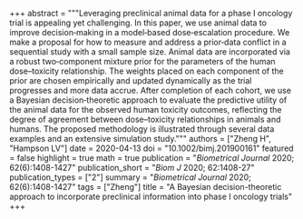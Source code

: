 +++
abstract = """Leveraging preclinical animal data for a phase I oncology trial is appealing yet challenging. In this paper, we use animal data to improve decision‐making in a model‐based dose‐escalation procedure. We make a proposal for how to measure and address a prior‐data conflict in a sequential study with a small sample size. Animal data are incorporated via a robust two‐component mixture prior for the parameters of the human dose–toxicity relationship. The weights placed on each component of the prior are chosen empirically and updated dynamically as the trial progresses and more data accrue. After completion of each cohort, we use a Bayesian decision‐theoretic approach to evaluate the predictive utility of the animal data for the observed human toxicity outcomes, reflecting the degree of agreement between dose–toxicity relationships in animals and humans. The proposed methodology is illustrated through several data examples and an extensive simulation study."""
authors = ["Zheng H", "Hampson LV"]
date = 2020-04-13
doi = "10.1002/bimj.201900161"
featured = false
highlight = true
math = true
publication = "*Biometrical Journal* 2020; 62(6):1408-1427"
publication_short = "*Biom J* 2020; 62:1408-27"
publication_types = ["2"]
summary = "*Biometrical Journal* 2020; 62(6):1408-1427"
tags = ["Zheng"]
title = "A Bayesian decision-theoretic approach to incorporate preclinical information into phase I oncology trials"
+++
